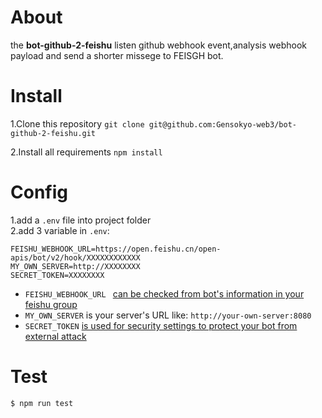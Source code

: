 # About
the **bot-github-2-feishu** listen github webhook event,analysis webhook payload and send a shorter missege to FEISGH bot.
# Install
1.Clone this repository `git clone git@github.com:Gensokyo-web3/bot-github-2-feishu.git`

2.Install all requirements `npm install`
# Config
1.add a `.env` file into project folder   
2.add 3 variable in `.env`:  
```
FEISHU_WEBHOOK_URL=https://open.feishu.cn/open-apis/bot/v2/hook/XXXXXXXXXXXX
MY_OWN_SERVER=http://XXXXXXXX
SECRET_TOKEN=XXXXXXXX
```
- `FEISHU_WEBHOOK_URL ` [can be checked from bot's information in your feishu group](https://www.feishu.cn/hc/zh-CN/articles/244506653275)  
- `MY_OWN_SERVER` is your server's URL like: `http://your-own-server:8080` 
- `SECRET_TOKEN` [is used for security settings to protect your bot from external attack](https://docs.github.com/cn/developers/webhooks-and-events/webhooks/securing-your-webhooks)

# Test
```shell
$ npm run test
```